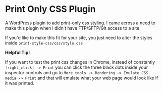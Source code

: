 # Print Only CSS Plugin

A WordPress plugin to add print-only css styling. I came across a need to make this plugin when I didn't have FTP/SFTP/Git access to a site.

If you'd like to make this fit for your site, you just need to alter the styles inside `print-style-css/css/style.css`

**Helpful Tip!**

If you want to test the print css changes in Chrome, instead of constantly `[right_click] -> Print` you can click the three black dots inside your inspector controls and go to `More tools -> Rendering -> Emulate CSS media -> Print` and that will emulate what your web page would look like if it was printed.
